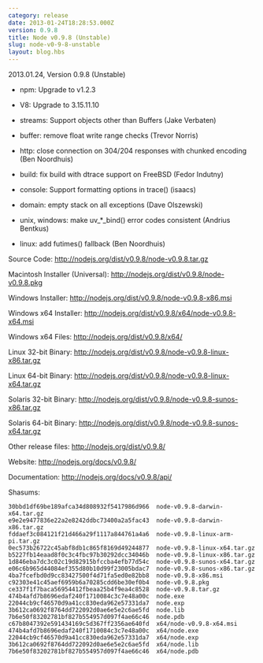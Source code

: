 ```yaml
---
category: release
date: 2013-01-24T18:28:53.000Z
version: 0.9.8
title: Node v0.9.8 (Unstable)
slug: node-v0-9-8-unstable
layout: blog.hbs
---
```


2013.01.24, Version 0.9.8 (Unstable)

* npm: Upgrade to v1.2.3

* V8: Upgrade to 3.15.11.10

* streams: Support objects other than Buffers (Jake Verbaten)

* buffer: remove float write range checks (Trevor Norris)

* http: close connection on 304/204 responses with chunked encoding (Ben Noordhuis)

* build: fix build with dtrace support on FreeBSD (Fedor Indutny)

* console: Support formatting options in trace() (isaacs)

* domain: empty stack on all exceptions (Dave Olszewski)

* unix, windows: make uv_*_bind() error codes consistent (Andrius Bentkus)

* linux: add futimes() fallback (Ben Noordhuis)


Source Code: http://nodejs.org/dist/v0.9.8/node-v0.9.8.tar.gz

Macintosh Installer (Universal): http://nodejs.org/dist/v0.9.8/node-v0.9.8.pkg

Windows Installer: http://nodejs.org/dist/v0.9.8/node-v0.9.8-x86.msi

Windows x64 Installer: http://nodejs.org/dist/v0.9.8/x64/node-v0.9.8-x64.msi

Windows x64 Files: http://nodejs.org/dist/v0.9.8/x64/

Linux 32-bit Binary: http://nodejs.org/dist/v0.9.8/node-v0.9.8-linux-x86.tar.gz

Linux 64-bit Binary: http://nodejs.org/dist/v0.9.8/node-v0.9.8-linux-x64.tar.gz

Solaris 32-bit Binary: http://nodejs.org/dist/v0.9.8/node-v0.9.8-sunos-x86.tar.gz

Solaris 64-bit Binary: http://nodejs.org/dist/v0.9.8/node-v0.9.8-sunos-x64.tar.gz

Other release files: http://nodejs.org/dist/v0.9.8/

Website: http://nodejs.org/docs/v0.9.8/

Documentation: http://nodejs.org/docs/v0.9.8/api/

Shasums:

```
30bbd1df69be189afca34d808932f5417986d966  node-v0.9.8-darwin-x64.tar.gz
e9e2e9477836e22a2e8242ddbc73400a2a5fac43  node-v0.9.8-darwin-x86.tar.gz
fddaef3c084121f21d466a29f1117a844761a4a6  node-v0.9.8-linux-arm-pi.tar.gz
0ec573b26722c45abf8db1c865f8169d49244877  node-v0.9.8-linux-x64.tar.gz
b5227fb14eaad8f0c3c4fbc97b30292dcc34046b  node-v0.9.8-linux-x86.tar.gz
1d846eba7dc3c02c19d82915bfccba4efb77d54c  node-v0.9.8-sunos-x64.tar.gz
e06c6b965d44084ef355d80b10d99f23005bdac7  node-v0.9.8-sunos-x86.tar.gz
4ba7fcefbd0d9cc83427500f4d71fa5ed0e82bb8  node-v0.9.8-x86.msi
c92303e41c45aef6959b6a70285cdd6be30ef0b4  node-v0.9.8.pkg
ce337f1f7baca56954412fbeaa25b4f9ea4c8528  node-v0.9.8.tar.gz
474b4afd7b8696edaf240f1710084c3c7e48a00c  node.exe
22044cb9cf46570d9a41cc830eda962e57331da7  node.exp
3b612ca0692f8764dd722092d0ae6e5e2c6ae5fd  node.lib
7b6e50f83202781bf827b554957d097f4ae66c46  node.pdb
c67b8047392e591434169c5d367ff2356ae640fd  x64/node-v0.9.8-x64.msi
474b4afd7b8696edaf240f1710084c3c7e48a00c  x64/node.exe
22044cb9cf46570d9a41cc830eda962e57331da7  x64/node.exp
3b612ca0692f8764dd722092d0ae6e5e2c6ae5fd  x64/node.lib
7b6e50f83202781bf827b554957d097f4ae66c46  x64/node.pdb
```
